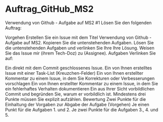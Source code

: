 # Auftrag_GitHub_MS2
Verwendung von Github - Aufgabe auf MS2 #1
Lösen Sie den folgenden Auftrag:

Vorgehen
Erstellen Sie ein Issue mit dem Titel Verwendung von Github - Aufgabe auf MS2.
Kopieren Sie die untenstehenden Aufgaben.
Lösen Sie die untenstehenden Aufgaben und verlinken Sie Ihre Ihre Lösung.
Weisen Sie das Issue mir (ihrem Tech-Doz) zu (Assignee).
Aufgaben
Verlinken Sie auf:

Ein direkt mit dem Commit geschlossenes Issue.
Ein von Ihnen erstelltes Issue mit einer Task-List (Kreuzchen-Felder)
Ein von Ihnen erstellter Kommentar zu einem Issue, in dem Sie Korrekturen oder Verbesserungen vorschlagen
Ein von Ihnen erstellter Kommentar zu einem Issue, in dem Sie ein fehlerhaftes Verhalten dokumentieren
Ein aus Ihrer Sicht vorbildlichen Commit und begründen Sie, warum er vorbildlich ist. Mindestens drei Punkte müssen Sie explizit aufzählen.
Bewertung
Zwei Punkte für die Einhaltung der Vorgaben zur Abgabe der Aufgabe (Vorgehen)
Je einen Punkt für die Aufgaben 1. und 2.
Je zwei Punkte für die Aufgaben 3., 4. und 5.
